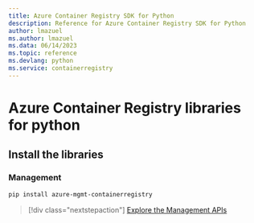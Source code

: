 ```yaml
---
title: Azure Container Registry SDK for Python
description: Reference for Azure Container Registry SDK for Python
author: lmazuel
ms.author: lmazuel
ms.data: 06/14/2023
ms.topic: reference
ms.devlang: python
ms.service: containerregistry
---
```

# Azure Container Registry libraries for python

## Install the libraries


### Management

```bash
pip install azure-mgmt-containerregistry
```
> [!div class="nextstepaction"]
> [Explore the Management APIs](/python/api/overview/azure/containerregistry/management)
